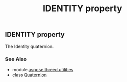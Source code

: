 ﻿---
title: IDENTITY property
second_title: Aspose.3D for Python via .NET API References
description: 
type: docs
weight: 150
url: /python-net/aspose.threed.utilities/quaternion/identity/
is_root: false
---

## IDENTITY property


The Identity quaternion.

### See Also
* module [aspose.threed.utilities](../../)
* class [Quaternion](/3d/python-net/aspose.threed.utilities/quaternion)
